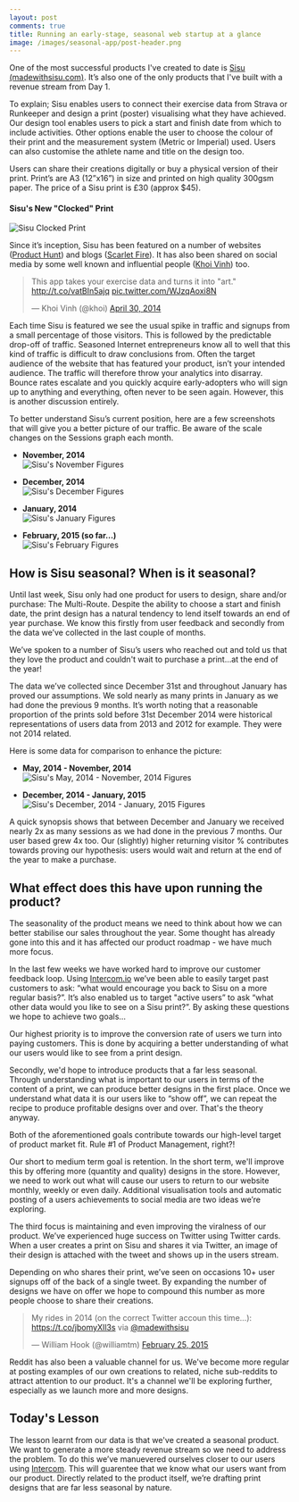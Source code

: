 ```yaml
---
layout: post
comments: true
title: Running an early-stage, seasonal web startup at a glance
image: /images/seasonal-app/post-header.png
---
```


One of the most successful products I've created to date is [Sisu (madewithsisu.com)](https://www.madewithsisu.com/?ref=1PRyhasi). It’s also one of the only products that I've built with a revenue stream from Day 1.

To explain; Sisu enables users to connect their exercise data from Strava or Runkeeper and design a print (poster) visualising what they have achieved. Our design tool enables users to pick a start and finish date from which to include activities. Other options enable the user to choose the colour of their print and the measurement system (Metric or Imperial) used. Users can also customise the athlete name and title on the design too.

Users can share their creations digitally or buy a physical version of their print. Print’s are A3 (12”x16”) in size and printed on high quality 300gsm paper. The price of a Sisu print is £30 (approx $45).

#### Sisu's New "Clocked" Print
![Sisu Clocked Print](/images/seasonal-app/clocked-pair.png "Sisu Clocked Print")

Since it’s inception, Sisu has been featured on a number of websites ([Product Hunt](http://www.producthunt.com/posts/sisu)) and blogs ([Scarlet Fire](http://www.scarletfire.co.uk/sisu-gps-art/)). It has also been shared on social media by some well known and influential people ([Khoi Vinh](https://twitter.com/khoi/status/461636625685286912)) too. 

<blockquote class="twitter-tweet" lang="en"><p>This app takes your exercise data and turns it into &quot;art.&quot; <a href="http://t.co/vatBIn5ajq">http://t.co/vatBIn5ajq</a> <a href="http://t.co/WJzqAoxi8N">pic.twitter.com/WJzqAoxi8N</a></p>&mdash; Khoi Vinh (@khoi) <a href="https://twitter.com/khoi/status/461636625685286912">April 30, 2014</a></blockquote>

Each time Sisu is featured we see the usual spike in traffic and signups from a small percentage of those visitors. This is followed by the predictable drop-off of traffic. Seasoned Internet entrepreneurs know all to well that this kind of traffic is difficult to draw conclusions from. Often the target audience of the website that has featured your product, isn’t your intended audience. The traffic will therefore throw your analytics into disarray. Bounce rates escalate and you quickly acquire early-adopters who will sign up to anything and everything, often never to be seen again. However, this is another discussion entirely.

To better understand Sisu’s current position, here are a few screenshots that will give you a better picture of our traffic. Be aware of the scale changes on the Sessions graph each month.

* **November, 2014**   
![Sisu's November Figures](/images/seasonal-app/sisu-november.png "Sisu's November Figures")

* **December, 2014**   
![Sisu's December Figures](/images/seasonal-app/sisu-december.png "Sisu's December Figures")

* **January, 2014**   
![Sisu's January Figures](/images/seasonal-app/sisu-january.png "Sisu's January Figures")

* **February, 2015 (so far…)**   
![Sisu's February Figures](/images/seasonal-app/sisu-february.png "Sisu's February Figures")

## How is Sisu seasonal? When is it seasonal?
Until last week, Sisu only had one product for users to design, share and/or purchase: The Multi-Route. Despite the ability to choose a start and finish date, the print design has a natural tendency to lend itself towards an end of year purchase. We know this firstly from user feedback and secondly from the data we’ve collected in the last couple of months.

We’ve spoken to a number of Sisu’s users who reached out and told us that they love the product and couldn't wait to purchase a print…at the end of the year!

The data we’ve collected since December 31st and throughout January has proved our assumptions. We sold nearly as many prints in January as we had done the previous 9 months. It’s worth noting that a reasonable proportion of the prints sold before 31st December 2014 were historical representations of users data from 2013 and 2012 for example. They were not 2014 related. 

Here is some data for comparison to enhance the picture:

* **May, 2014 - November, 2014**    
![Sisu's May, 2014 - November, 2014 Figures](/images/seasonal-app/sisu-may-november.png "Sisu's May, 2014 - November, 2014 Figures")

* **December, 2014 - January, 2015**    
![Sisu's December, 2014 - January, 2015 Figures](/images/seasonal-app/sisu-december-january.png "Sisu's December, 2014 - January, 2015 Figures")

A quick synopsis shows that between December and January we received nearly 2x as many sessions as we had done in the previous 7 months. Our user based grew 4x too. Our (slightly) higher returning visitor % contributes towards proving our hypothesis: users would wait and return at the end of the year to make a purchase.

## What effect does this have upon running the product?
The seasonality of the product means we need to think about how we can better stabilise our sales throughout the year. Some thought has already gone into this and it has affected our product roadmap - we have much more focus. 

In the last few weeks we have worked hard to improve our customer feedback loop. Using [Intercom.io](https://app.intercom.io/r/izPZDCJeQquA) we’ve been able to easily target past customers to ask: “what would encourage you back to Sisu on a more regular basis?”. It’s also enabled us to target "active users” to ask “what other data would you like to see on a Sisu print?”. By asking these questions we hope to achieve two goals…

Our highest priority is to improve the conversion rate of users we turn into paying customers. This is done by acquiring a better understanding of what our users would like to see from a print design.

Secondly, we'd hope to introduce products that a far less seasonal. Through understanding what is important to our users in terms of the content of a print, we can produce better designs in the first place. Once we understand what data it is our users like to “show off”, we can repeat the recipe to produce profitable designs over and over. That's the theory anyway.

Both of the aforementioned goals contribute towards our high-level target of product market fit. Rule #1 of Product Management, right?!

Our short to medium term goal is retention. In the short term, we'll improve this by offering more (quantity and quality) designs in the store. However, we need to work out what will cause our users to return to our website monthly, weekly or even daily. Additional visualisation tools and automatic posting of a users achievements to social media are two ideas we’re exploring.

The third focus is maintaining and even improving the viralness of our product. We’ve experienced huge success on Twitter using Twitter cards. When a user creates a print on Sisu and shares it via Twitter, an image of their design is attached with the tweet and shows up in the users stream.

Depending on who shares their print, we’ve seen on occasions 10+ user signups off of the back of a single tweet. By expanding the number of designs we have on offer we hope to compound this number as more people choose to share their creations.

<blockquote class="twitter-tweet" lang="en"><p>My rides in 2014 (on the correct Twitter accoun this time...): <a href="https://t.co/jbomyXIl3s">https://t.co/jbomyXIl3s</a> via <a href="https://twitter.com/madewithsisu">@madewithsisu</a></p>&mdash; William Hook (@williamtm) <a href="https://twitter.com/williamtm/status/570726606857220096">February 25, 2015</a></blockquote>

Reddit has also been a valuable channel for us. We've become more regular at posting examples of our own creations to related, niche sub-reddits to attract attention to our product. It's a channel we'll be exploring further, especially as we launch more and more designs.

## Today's Lesson
The lesson learnt from our data is that we've created a seasonal product. We want to generate a more steady revenue stream so we need to address the problem. To do this we’ve manuevered ourselves closer to our users using [Intercom](https://app.intercom.io/r/izPZDCJeQquA). This will guarentee that we know what our users want from our product. Directly related to the product itself, we’re drafting print designs that are far less seasonal by nature.